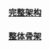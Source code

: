 ### [完整架构](https://www.processon.com/mindmap/5f9a6a725653bb37308fc874)
### [整体骨架](https://www.processon.com/mindmap/5f9e813e5653bb0add862b90)